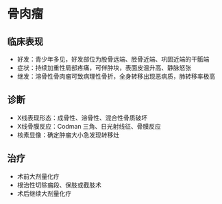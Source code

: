 # 骨肉瘤

## 临床表现
- 好发：青少年多见，好发部位为股骨远端、胫骨近端、巩固近端的干骺端
- 症状：持续加重性局部疼痛，可伴肿块，表面皮温升高、静脉怒张
- 继发：溶骨性骨肉瘤可致病理性骨折，全身转移出现恶病质，肺转移率极高



## 诊断

- X线表现形态：成骨性、溶骨性、混合性骨质破坏
- X线骨膜反应：Codman 三角、日光射线征、骨膜反应
- 核素显像：确定肿瘤大小急发现转移灶

## 治疗
- 术前大剂量化疗
- 根治性切除瘤段、保肢或截肢术
- 术后继续大剂量化疗